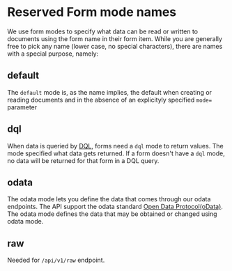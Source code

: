 # Reserved Form mode names

We use form modes to specify what data can be read or written to documents using the form name in their form item. While you are generally free to pick any name (lower case, no special characters), there are names with a special purpose, namely:

## default

The `default` mode is, as the name implies, the default when creating or reading documents and in the absence of an explicityly specified `mode=` parameter

## dql

When data is queried by [DQL](https://help.hcltechsw.com/dom_designer/10.0.1/basic/dql_overview.html), forms need a `dql` mode to return values. The mode specified what data gets returned. If a form doesn't have a `dql` mode, no data will be returned for that form in a DQL query.

## odata
The odata mode lets you define the data that comes through our odata endpoints. The API support the odata standard [Open Data Protocol(oData)](https://en.wikipedia.org/wiki/). The odata mode defines the data that may be obtained or changed using odata mode.  

## raw
Needed for `/api/v1/raw` endpoint.
